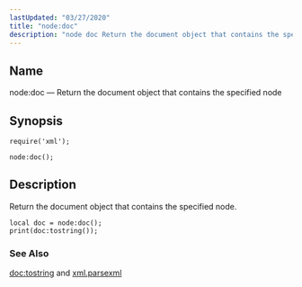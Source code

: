 ```yaml
---
lastUpdated: "03/27/2020"
title: "node:doc"
description: "node doc Return the document object that contains the specified node node doc Return the document object that contains the specified node Example 70 80 example doc tostring and xml parsexml..."
---
```


<a name="lua.ref.xml.node_doc"></a> 
## Name

node:doc — Return the document object that contains the specified node

<a name="idp19411072"></a> 
## Synopsis

`require('xml');`

`node:doc();`

<a name="idp19414032"></a> 
## Description

Return the document object that contains the specified node.

<a name="idp19415728"></a> 


```
local doc = node:doc();
print(doc:tostring());
```

<a name="idp19417376"></a> 
### See Also

[doc:tostring](/momentum/4/lua/ref-xml-doc-tostring) and [xml.parsexml](/momentum/4/lua/ref-xml-parsexml)